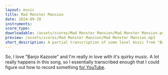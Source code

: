 ```yaml
---
layout: music
title: Mad Monster Mansion
date: 2024-09-28
instruments:
score_type:
downloadable: /assets/scores/Mad Monster Mansion/Mad Monster Mansion.pdf
preview: /assets/scores/Mad Monster Mansion/Mad Monster Mansion.mp3
short_description: A partial transcription of some level music from "Banjo Kazooie"
---
```


So, I love "Banjo Kazooie" and I'm really in love with it's quirky music.
A lot really happens in this song, so I essentially transcribed enough that I could figure out how to record something [for YouTube](https://youtu.be/K7SYH_Eb0Xk?si=ybmuzPRb4CQSLp16).